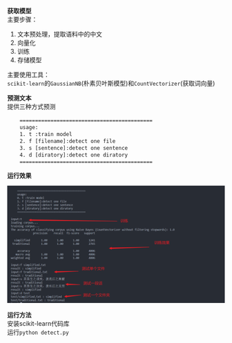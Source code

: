 

**获取模型**  
主要步骤：  

1. 文本预处理，提取语料中的中文
2. 向量化
3. 训练
4. 存储模型

主要使用工具：   
`scikit-learn`的`GaussianNB`(朴素贝叶斯模型)和`CountVectorizer`(获取词向量)

**预测文本**  
提供三种方式预测  
```
    ===========================================
    usage:
    1. t :train model
    2. f [filename]:detect one file
    3. s [sentence]:detect one sentence
    4. d [diratory]:detect one diratory
    ===========================================
```

**运行效果**  

<div align="center">

![](asset/2020-05-30-20-14-23.png)
</div>

**运行方法**  
安装scikit-learn代码库  
运行`python detect.py`  

